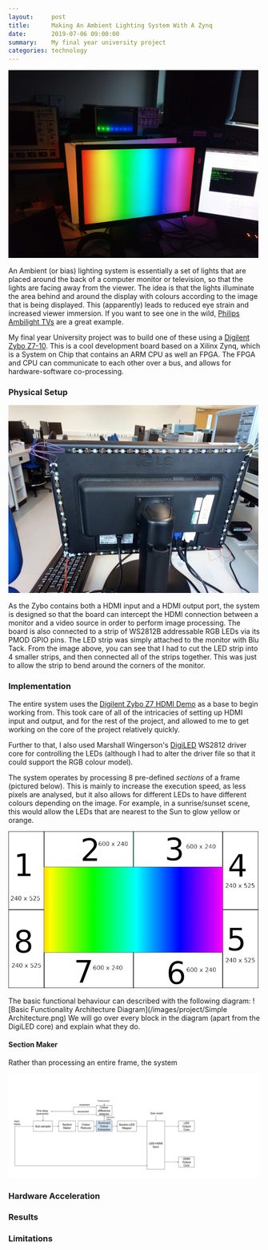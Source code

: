 ```yaml
---
layout:     post
title:      Making An Ambient Lighting System With A Zynq
date:       2019-07-06 09:00:00
summary:    My final year university project
categories: technology
---
```


![The Final System](/images/project/final_system.jpg)

An Ambient (or bias) lighting system is essentially a set of lights that are placed around the back of a
computer monitor or television, so that the lights are facing away from the viewer. The idea is that the
lights illuminate the area behind and around the display with colours according to the image that is being
displayed. This (apparently) leads to reduced eye strain and increased viewer immersion. If you want to see
one in the wild, [Philips Ambilight TVs](https://www.philips.co.uk/c-m-so/tv/p/ambilight) are a great example.

My final year University project was to build one of these using a [Digilent Zybo
Z7-10](https://store.digilentinc.com/zybo-z7-zynq-7000-arm-fpga-soc-development-board/).
This is a cool development board based on a Xilinx Zynq, which is a System on
Chip that contains an ARM CPU as well an FPGA. The FPGA and CPU can communicate
to each other over a bus, and allows for hardware-software co-processing.

### Physical Setup
![LED strip attached to back of monitor](/images/project/strip.jpg)

As the Zybo contains both a HDMI input and a HDMI output port, the system is designed so that the board can
intercept the HDMI connection between a monitor and a video source in order to perform image processing. The
board is also connected to a strip of WS2812B addressable RGB LEDs via its PMOD GPIO pins. The LED strip was
simply attached to the monitor with Blu Tack. From the image above, you can see that I had to cut the LED
strip into 4 smaller strips, and then connected all of the strips together. This was just to allow the strip
to bend around the corners of the monitor.

### Implementation
The entire system uses the [Digilent Zybo Z7 HDMI
Demo](https://reference.digilentinc.com/learn/programmable-logic/tutorials/zybo-z7-hdmi-demo/start) as a base
to begin working from. This took care of all of the intricacies of setting up HDMI input and output, and for
the rest of the project, and allowed to me to get working on the core of the project relatively quickly.

Further to that, I also used Marshall Wingerson's [DigiLED](https://github.com/mwingerson/DigiLED) WS2812
driver core for controlling the LEDs (although I had to alter the driver file so that it could support the RGB
colour model).

The system operates by processing 8 pre-defined *sections* of a frame (pictured below). This is mainly to
increase the execution speed, as less pixels are analysed, but it also allows for different LEDs to have
different colours depending on the image. For example, in a sunrise/sunset scene, this would allow the LEDs
that are nearest to the Sun to glow yellow or orange.

![The 8 sections](/images/project/sections.png)

The basic functional behaviour can described with the following diagram:
![Basic Functionality Architecture Diagram](/images/project/Simple Architecture.png)
We will go over every block in the diagram (apart from the DigiLED core) and explain what they do.

#### Section Maker
Rather than processing an entire frame, the system 


![System Architecture Diagram](/images/project/DesignFinal.jpg)
### Hardware Acceleration

### Results

### Limitations
